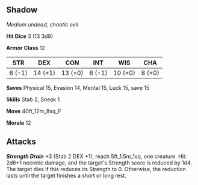 ## Shadow

*Medium undead, chaotic evil*

**Hit Dice** 3 (13 3d8)

**Armor Class** 12

| STR     | DEX     | CON     | INT     | WIS     | CHA     |
|---------|---------|---------|---------|---------|---------|
|  6 (-1) | 14 (+1) | 13 (+0) |  6 (-1) | 10 (+0) |  8 (+0) |

**Saves** Physical 15, Evasion 14, Mental 15, Luck 15, save 15

**Skills** Stab 2, Sneak 1

**Move** 40ft\_12m\_8sq\_F

**Morale** 12

## Attacks

***Strength Drain*** +3 (Stab 2 DEX +1), reach 5ft\_1.5m\_1sq, one creature. Hit: 2d6+1 necrotic damage, and the target's Strength score is reduced by 1d4. The target dies if this reduces its Strength to 0. Otherwise, the reduction lasts until the target finishes a short or long rest.

